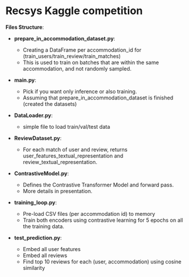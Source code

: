 
# Recsys Kaggle competition

**Files Structure**:

- **prepare_in_accommodation_dataset.py**:
  - Creating a DataFrame per accommodation_id for (train_users/train_review/train_matches)
  - This is used to train on batches that are within the same accommodation, and not randomly sampled. 


- **main.py**: 
  - Pick if you want only inference or also training.
  - Assuming that prepare_in_accommodation_dataset is finished (created the datasets)


- **DataLoader.py**:
  - simple file to load train/val/test data


- **ReviewDataset.py**:
  - For each match of user and review, returns user_features_textual_representation and review_textual_representation.


- **ContrastiveModel.py**:
  - Defines the Contrastive Transformer Model and forward pass.
  - More details in presentation.


- **training_loop.py**:
  - Pre-load CSV files (per accommodation id) to memory
  - Train both encoders using contrastive learning for 5 epochs on all the training data.


- **test_prediction.py**:
  - Embed all user features
  - Embed all reviews
  - Find top 10 reviews for each (user, accommodation) using cosine similarity